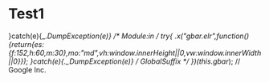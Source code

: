 # Test1

}catch(e){_._DumpException(e)}
/* _Module_:in */
try{
_.x("gbar.elr",function(){return{es:{f:152,h:60,m:30},mo:"md",vh:window.innerHeight||0,vw:window.innerWidth||0}});
}catch(e){_._DumpException(e)}
/* _GlobalSuffix_ */
})(this.gbar_);
// Google Inc.
